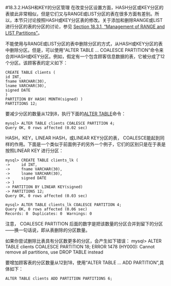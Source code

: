 #18.3.2.HASH和KEY的分区管理
在改变分区设置方面，HASH分区或KEY分区的表彼此非常相似，但是它们又与RANGE或LIST分区的表在很多方面有差别。所以，本节只讨论按照HASH或KEY分区表的修改。关于添加和删除RANGE或LIST进行分区的表的分区的讨论，参见 [Section 18.3.1, “Management of RANGE and LIST Partitions”](./18.03.01_Management_of_RANGE_and_LIST_Partitions.md)。

不能使用与RANGE或LIST分区的表中删除分区的方式，从HASH或KEY分区的表中删除分区。但是，可以使用“ALTER TABLE ... COALESCE PARTITION”命令来合并HASH或KEY分区。例如，假定有一个包含顾客信息数据的表，它被分成了12个分区。该顾客表的定义如下：

    CREATE TABLE clients (
    id INT,
    fname VARCHAR(30),
    lname VARCHAR(30),
    signed DATE
    )
    PARTITION BY HASH( MONTH(signed) )
    PARTITIONS 12;

要减少分区的数量从12到8，执行下面的[ALTER TABLE][13.01.07]命令：

    mysql> ALTER TABLE clients COALESCE PARTITION 4;
    Query OK, 0 rows affected (0.02 sec)

HASH，KEY，LINEAR HASH，或LINEAR KEY分区的表， COALESCE能起到同样的作用。下面是一个类似于前面例子的另外一个例子，它们的区别只是在于表是按照LINEAR KEY 进行分区：

    mysql> CREATE TABLE clients_lk (
    ->     id INT,
    ->     fname VARCHAR(30),
    ->     lname VARCHAR(30),
    ->     signed DATE
    -> )
    -> PARTITION BY LINEAR KEY(signed)
    -> PARTITIONS 12;
    Query OK, 0 rows affected (0.03 sec)

    mysql> ALTER TABLE clients_lk COALESCE PARTITION 4;
    Query OK, 0 rows affected (0.06 sec)
    Records: 0  Duplicates: 0  Warnings: 0

注意， COALESCE PARTITION 后面的数字是把该数量的分区合并到留下的分区——换一句话说，即从表删除的分区数量。

如果你尝试删除比表具有分区数更多的分区，会产生如下错误：
    mysql> ALTER TABLE clients COALESCE PARTITION 18;
    ERROR 1478 (HY000): Cannot remove all partitions, use DROP TABLE instead

要增加顾客表的分区数量从12到18，使用“ALTER TABLE ... ADD PARTITION”,具体如下：

    ALTER TABLE clients ADD PARTITION PARTITIONS 6;
[13.01.07]:../Chapter_13/13.01.07_ALTER_TABLE_Syntax.md#13.01.07.01